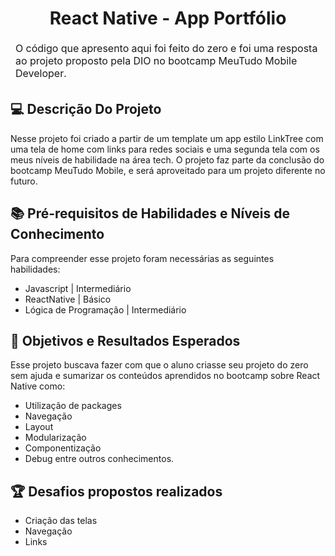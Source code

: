 <!--START_SECTION:header-->
<div align="center">
  <p align="center">
    <h1>React Native - App Portfólio</h1>
  </p>
</div>
<!--END_SECTION:header-->

</p>


<!--  -->
<table align="center">
<thead>
  <tr>
  <td>
O código que apresento aqui foi feito do zero e foi uma resposta ao projeto proposto pela DIO no bootcamp MeuTudo Mobile Developer.<br>
 </td>
      </tr>
</thead>
</table>
<!--  -->


## 💻 Descrição Do Projeto

Nesse projeto foi criado a partir de um template um app estilo LinkTree com uma tela de home com links para redes sociais e uma segunda tela com os meus níveis de habilidade na área tech. O projeto faz parte da conclusão do bootcamp MeuTudo Mobile, e será aproveitado para um projeto diferente no futuro.


## 📚 Pré-requisitos de Habilidades e Níveis de Conhecimento

Para compreender esse projeto foram necessárias as seguintes habilidades:

  - Javascript | Intermediário
  - ReactNative | Básico
  - Lógica de Programação | Intermediário


## 🎯 Objetivos e Resultados Esperados

Esse projeto buscava fazer com que o aluno criasse seu projeto do zero sem ajuda e sumarizar os conteúdos aprendidos no bootcamp sobre React Native como:
- Utilização de packages
- Navegação
- Layout
- Modularização
- Componentização
- Debug
entre outros conhecimentos.

## 🏆 Desafios propostos realizados

- Criação das telas
- Navegação
- Links
